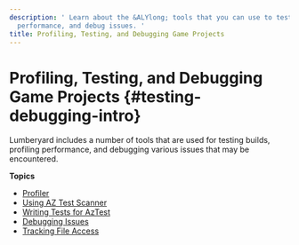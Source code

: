 ```yaml
---
description: ' Learn about the &ALYlong; tools that you can use to test builds, profile
  performance, and debug issues. '
title: Profiling, Testing, and Debugging Game Projects
---
```

# Profiling, Testing, and Debugging Game Projects {#testing-debugging-intro}

Lumberyard includes a number of tools that are used for testing builds, profiling performance, and debugging various issues that may be encountered\.

**Topics**
+ [Profiler](/docs/userguide/debugging/profiling/intro.md)
+ [Using AZ Test Scanner](/docs/userguide/programming/testing/aztestscanner.md)
+ [Writing Tests for AzTest](/docs/userguide/programming/testing/aztest-writing-tests.md)
+ [Debugging Issues](/docs/userguide/debugging/intro.md)
+ [Tracking File Access](/docs/userguide/tracking-file-access.md)